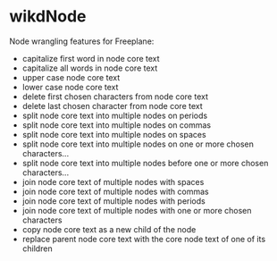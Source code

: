 wikdNode
=================

Node wrangling features for Freeplane:

* capitalize first word in node core text
* capitalize all words in node core text
* upper case node core text
* lower case node core text
* delete first chosen characters from node core text
* delete last chosen character from node core text
* split node core text into multiple nodes on periods
* split node core text into multiple nodes on commas
* split node core text into multiple nodes on spaces
* split node core text into multiple nodes on one or more chosen characters...
* split node core text into multiple nodes before one or more chosen characters...
* join node core text of multiple nodes with spaces
* join node core text of multiple nodes with commas
* join node core text of multiple nodes with periods
* join node core text of multiple nodes with one or more chosen characters
* copy node core text as a new child of the node
* replace parent node core text with the core node text of one of its children
